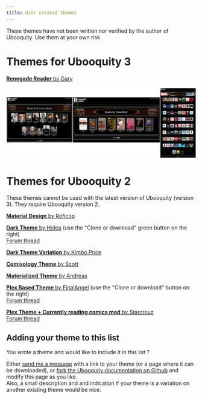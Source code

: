 ```yaml
---
title: User created themes
---
```


<div class="infobox">
    These themes have not been written nor verified by the author of Ubooquity. Use them at your own risk.
</div>

# Themes for Ubooquity 3

[**Renegade Reader** by Gary](https://ubooquity.userecho.com/communities/1/topics/1067-renegade-reader-theme-for-ubooquity-31)

![](../assets/images/themes/renegade-reader.png)

# Themes for Ubooquity 2

These themes cannot be used with the latest version of Ubooquity (version 3). They require Ubooquity version 2.

[**Material Design** by Roflcop](http://ubooquity.userecho.com/topic/620813-customized-modern-theme)

[**Dark Theme** by Hidea](https://github.com/adelatour11/darktheme) (use the "Clone or download" green button on the right)  
[Forum thread](http://ubooquity.userecho.com/topic/635839-working-on-a-new-theme/)

[**Dark Theme Variation** by Kimbo Price](http://ubooquity.userecho.com/topic/635839-dark-theme-for-ubooquity-available/#comment-1533101)

[**Comixology Theme** by Scott](http://ubooquity.userecho.com/topic/1061595-comixology-theme/)

[**Materialized Theme** by Andreas](http://ubooquity.userecho.com/topics/456-materialized-theme-for-ubooquity/)

[**Plex Based Theme** by FinalAngel](https://github.com/FinalAngel/plextheme) (use the "Clone or download" button on the right)  
[Forum thread](https://ubooquity.userecho.com/communities/1/topics/666-plex-based-theme)

[**Plex Theme + Currently reading comics mod** by Starcrouz](https://bit.ly/2Khd29R)  
[Forum thread](https://ubooquity.userecho.com/communities/1/topics/863-the-all-currently-reading-comics-mod-for-plex-theme)


## Adding your theme to this list

You wrote a theme and would like to include it in this list ?

 Either [send me a message](http://vaemendis.net/ubooquity/contact) with a link to your theme (or a page where it can be downloaded), or [fork the Ubooquity documentation on Github](https://github.com/vaemendis/ubooquity-doc) and modify this page as you like.  
 Also, a small description and and indication if your theme is a variation on another existing theme would be nice.